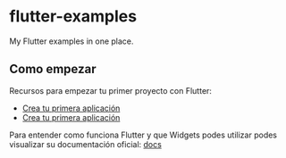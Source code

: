 # flutter-examples

My Flutter examples in one place.

## Como empezar

Recursos para empezar tu primer proyecto con Flutter:

- [Crea tu primera aplicación](https://flutter.dev/docs/get-started/codelab)
- [Crea tu primera aplicación](https://flutter.dev/docs/cookbook)

Para entender como funciona Flutter y que Widgets podes utilizar podes visualizar su documentación oficial:
[docs](https://flutter.dev/docs)